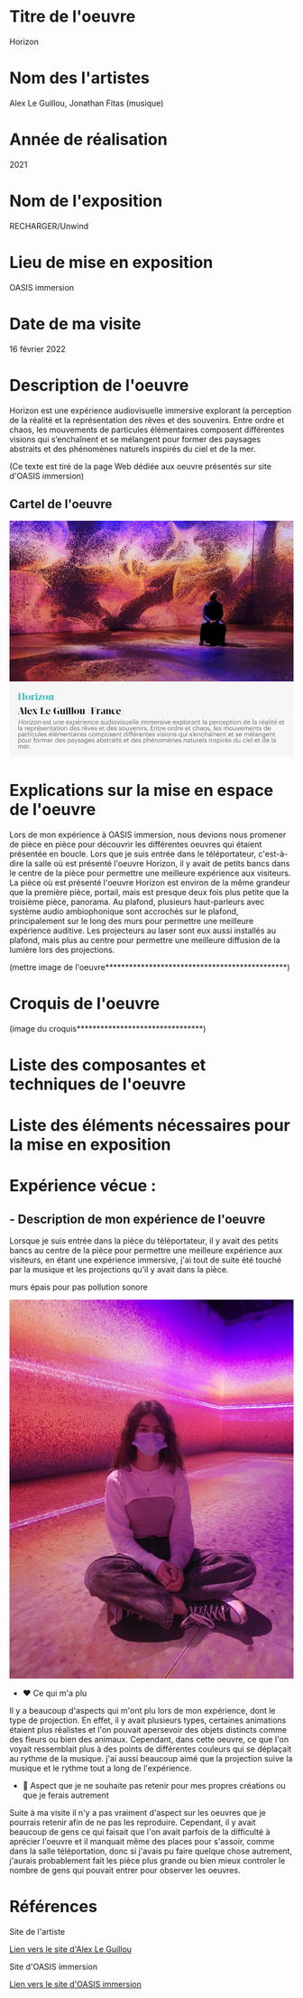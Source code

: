 # Titre de l'oeuvre 

Horizon

# Nom des l'artistes

Alex Le Guillou, Jonathan Fitas (musique)

# Année de réalisation

2021

# Nom de l'exposition

RECHARGER/Unwind

# Lieu de mise en exposition

OASIS immersion

# Date de ma visite

16 février 2022

# Description de l'oeuvre

Horizon est une expérience audiovisuelle immersive explorant la perception de la réalité et la représentation des rêves et des souvenirs. Entre ordre et chaos, les mouvements de particules élémentaires composent différentes visions qui s’enchaînent et se mélangent pour former des paysages abstraits et des phénomènes naturels inspirés du ciel et de la mer.

(Ce texte est tiré de la page Web dédiée aux oeuvre présentés sur site d'OASIS immersion)

## Cartel de l'oeuvre 

![capture d'écran retrouvé sur le site d'OASIS immersion du cartel d'exposition de l'oeuvre Horizon](medias/photographies/capture_ecran_cartel_horizon_oasis_immersion.png)

# Explications sur la mise en espace de l'oeuvre

Lors de mon expérience à OASIS immersion, nous devions nous promener de pièce en pièce pour découvrir les différentes oeuvres qui étaient présentée en boucle. Lors que je suis entrée dans le téléportateur, c'est-à-dire la salle où est présenté l'oeuvre Horizon, il y avait de petits bancs dans le centre de la pièce pour permettre une meilleure expérience aux visiteurs. La pièce où est présenté l'oeuvre Horizon est environ de la même grandeur que la première pièce, portail, mais est presque deux fois plus petite que la troisième pièce, panorama. Au plafond, plusieurs haut-parleurs avec système audio ambiophonique sont accrochés sur le plafond, principalement sur le long des murs pour permettre une meilleure expérience auditive. Les projecteurs au laser sont eux aussi installés au plafond, mais plus au centre pour permettre une meilleure diffusion de la lumière lors des projections.

(mettre image de l'oeuvre**********************************************)

# Croquis de l'oeuvre

(image du croquis********************************)

# Liste des composantes et techniques de l'oeuvre

# Liste des éléments nécessaires pour la mise en exposition

# Expérience vécue :

## - Description de mon expérience de l'oeuvre

Lorsque je suis entrée dans la pièce du téléportateur, il y avait des petits bancs au centre de la pièce pour permettre une meilleure expérience aux visiteurs, en étant une expérience immersive, j'ai tout de suite été touché par la musique et les projections qu'il y avait dans la pièce.

murs épais pour pas pollution sonore

![image de moi à OASIS immersion](medias/photographies/image_moi.jpg)

- ❤️ Ce qui m'a plu

Il y a beaucoup d'aspects qui m'ont plu lors de mon expérience, dont le type de projection. En effet, il y avait plusieurs types, certaines animations étaient plus réalistes et l'on pouvait apersevoir des objets distincts comme des fleurs ou bien des animaux. Cependant, dans cette oeuvre, ce que l'on voyait ressemblait plus à des points de différentes couleurs qui se déplaçait au rythme de la musique. j'ai aussi beaucoup aimé que la projection suive la musique et le rythme tout a long de l'expérience.

- 🤔 Aspect que je ne souhaite pas retenir pour mes propres créations ou que je ferais autrement

Suite à ma visite il n'y a pas vraiment d'aspect sur les oeuvres que je pourrais retenir afin de ne pas les reproduire. Cependant, il y avait beaucoup de gens ce qui faisait que l'on avait parfois de la difficulté à aprécier l'oeuvre et il manquait même des places pour s'assoir, comme dans la salle téléportation, donc si j'avais pu faire quelque chose autrement, j'aurais probablement fait les pièce plus grande ou bien mieux controler le nombre de gens qui pouvait entrer pour observer les oeuvres.

# Références

Site de l'artiste

[Lien vers le site d'Alex Le Guillou](https://alexleguillou.com/Horizon)

Site d'OASIS immersion

[Lien vers le site d'OASIS immersion](https://oasis.im/)
